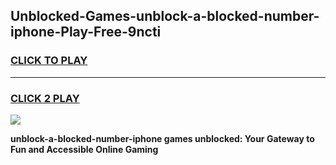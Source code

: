 
## Unblocked-Games-unblock-a-blocked-number-iphone-Play-Free-9ncti
<h3>
<a href="https://premium76.site?title=unblock-a-blocked-number-iphone&ref=10A">CLICK TO PLAY</a></h3>
<hr>

<h3>
<a href="https://premium76.site?title=unblock-a-blocked-number-iphone&ref=10A">CLICK 2 PLAY</a>
  
</h3>

<a href="https://premium76.site?title=unblock-a-blocked-number-iphone&ref=10A"><img src="https://clearcache.store/games.png"></a>


**unblock-a-blocked-number-iphone games unblocked: Your Gateway to Fun and Accessible Online Gaming**
